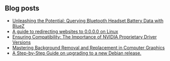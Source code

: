## Blog posts
<!-- BLOG-POST-LIST:START -->
- [Unleashing the Potential: Querying Bluetooth Headset Battery Data with BlueZ](https://furycd001.github.io/unleashing-the-potential-querying-bluetooth-headset-battery-data-with-bluez/)
- [A guide to redirecting websites to 0.0.0.0 on Linux](https://furycd001.github.io/a-guide-to-redirecting-websites-to-0000-on-linux/)
- [Ensuring Compatibility: The Importance of NVIDIA Proprietary Driver Versions](https://furycd001.github.io/ensuring-compatibility-the-importance-of-nvidia-proprietary-driver-versions/)
- [Mastering Background Removal and Replacement in Computer Graphics](https://furycd001.github.io/mastering-background-removal-and-replacement-in-computer-graphics/)
- [A Step-by-Step Guide on upgrading to a new Debian release.](https://furycd001.github.io/a-step-by-step-guide-on-upgrading-to-a-new-debian-release/)
<!-- BLOG-POST-LIST:END -->

<!--
**furycd001/furycd001** is a ✨ _special_ ✨ repository because its `README.md` (this file) appears on your GitHub profile.

Here are some ideas to get you started:

- 🔭 I’m currently working on ...
- 🌱 I’m currently learning ...
- 👯 I’m looking to collaborate on ...
- 🤔 I’m looking for help with ...
- 💬 Ask me about ...
- 📫 How to reach me: ...
- 😄 Pronouns: ...
- ⚡ Fun fact: ...
-->
